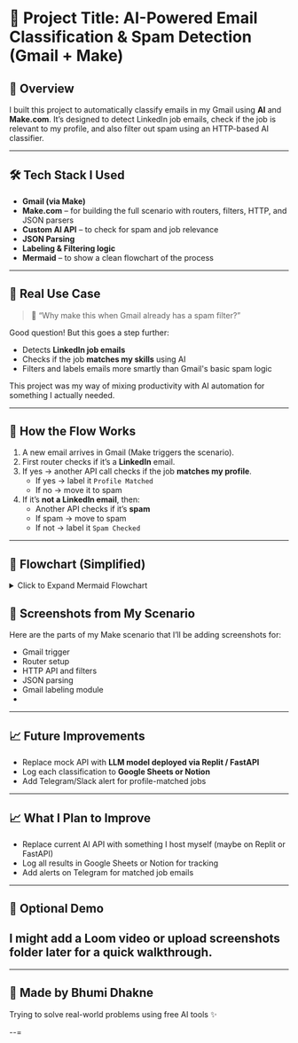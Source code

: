 # 📂 Project Title: AI-Powered Email Classification & Spam Detection (Gmail + Make)

## 📌 Overview
I built this project to automatically classify emails in my Gmail using **AI** and **Make.com**. It’s designed to detect LinkedIn job emails, check if the job is relevant to my profile, and also filter out spam using an HTTP-based AI classifier.

---

## 🛠 Tech Stack I Used

- **Gmail (via Make)**
- **Make.com** – for building the full scenario with routers, filters, HTTP, and JSON parsers
- **Custom AI API** – to check for spam and job relevance
- **JSON Parsing**
- **Labeling & Filtering logic**
- **Mermaid** – to show a clean flowchart of the process

---

## 🧠 Real Use Case

> 🤔 “Why make this when Gmail already has a spam filter?”

Good question! But this goes a step further:
- Detects **LinkedIn job emails**
- Checks if the job **matches my skills** using AI
- Filters and labels emails more smartly than Gmail's basic spam logic

This project was my way of mixing productivity with AI automation for something I actually needed.

---

## 🔄 How the Flow Works

1. A new email arrives in Gmail (Make triggers the scenario).
2. First router checks if it’s a **LinkedIn** email.
3. If yes → another API call checks if the job **matches my profile**.
   - If yes → label it `Profile Matched`
   - If no → move it to spam
4. If it’s **not a LinkedIn email**, then:
   - Another API checks if it’s **spam**
   - If spam → move to spam
   - If not → label it `Spam Checked`

---

## 🧭 Flowchart (Simplified)

<details>
<summary>Click to Expand Mermaid Flowchart</summary>
```mermaid
flowchart TD
    A[Trigger: New Gmail Email] --> B{Router: LinkedIn Email?}
    B -- Yes --> C[HTTP API: LinkedIn Check]
    C --> D[JSON Parser: Is LinkedIn?]
    D -- Yes --> E{Router: Profile Match?}
    E -- Yes --> F[Label: Profile Matched]
    E -- No --> G[Move to Spam]
    D -- No --> H[HTTP API: Spam Check]
    H --> I[JSON Parser: Is Spam?]
    I -- Yes --> J[Move to Spam]
    I -- No --> K[Label: Spam Checked] 
</details>

## 🧩 Screenshots from My Scenario

Here are the parts of my Make scenario that I’ll be adding screenshots for:

- Gmail trigger
- Router setup
- HTTP API and filters
- JSON parsing
- Gmail labeling module
-  
---

## 📈 Future Improvements

- Replace mock API with **LLM model deployed via Replit / FastAPI**
- Log each classification to **Google Sheets or Notion**
- Add Telegram/Slack alert for profile-matched jobs
  
---

## 📈 What I Plan to Improve

- Replace current AI API with something I host myself (maybe on Replit or FastAPI)  
- Log all results in Google Sheets or Notion for tracking  
- Add alerts on Telegram for matched job emails
  
---

## 🎥 Optional Demo

I might add a Loom video or upload screenshots folder later for a quick walkthrough.
---
---

## 💬 Made by Bhumi Dhakne  
Trying to solve real-world problems using free AI tools ✨

--=
